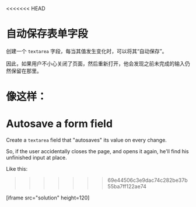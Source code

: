 
<<<<<<< HEAD
# 自动保存表单字段

创建一个 `textarea` 字段，每当其值发生变化时，可以将其“自动保存”。

因此，如果用户不小心关闭了页面，然后重新打开，他会发现之前未完成的输入仍然保留在那里。

像这样：
=======
# Autosave a form field

Create a `textarea` field that "autosaves" its value on every change.

So, if the user accidentally closes the page, and opens it again, he'll find his unfinished input at place.

Like this:
>>>>>>> 69e44506c3e9dac74c282be37b55ba7ff122ae74

[iframe src="solution" height=120]
